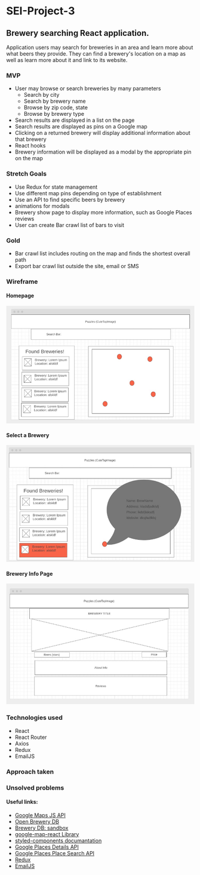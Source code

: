 # SEI-Project-3

## Brewery searching React application. 
Application users may search for breweries in an area and learn more about what beers they provide. They can find a brewery's location on a map as well as learn more about it and link to its website.

### MVP
- User may browse or search breweries by many parameters
  - Search by city
  - Search by brewery name
  - Browse by zip code, state
  - Browse by brewery type
- Search results are displayed in a list on the page
- Search results are displayed as pins on a Google map
- Clicking on a returned brewery will display additional information about that brewery
- React hooks
- Brewery information will be displayed as a modal by the appropriate pin on the map

### Stretch Goals
- Use Redux for state management
- Use different map pins depending on type of establishment
- Use an API to find specific beers by brewery
- animations for modals
- Brewery show page to display more information, such as Google Places reviews
- User can create Bar crawl list of bars to visit

### Gold
- Bar crawl list includes routing on the map and finds the shortest overall path
- Export bar crawl list outside the site, email or SMS

### Wireframe
#### Homepage
![HomePage](/planning/wireframes/HomePage.jpg)
#### Select a Brewery
![Select Brewery](/planning/wireframes/Select_Brewery.jpg)
#### Brewery Info Page
![Brewery Info Page](/planning/wireframes/BreweryInfoPage.jpg)

### Technologies used
- React
- React Router
- Axios
- Redux
- EmailJS


### Approach taken 


### Unsolved problems



#### Useful links:
- [Google Maps JS API](https://developers.google.com/maps/documentation/javascript/overview#maps_map_simple-javascript)
- [Open Brewery DB](https://www.openbrewerydb.org/)
- [Brewery DB: sandbox](https://www.brewerydb.com/developers/docs)
- [google-map-react Library](https://www.npmjs.com/package/google-map-react)
- [styled-components documantation](https://styled-components.com/docs/basics)
- [Google Places Details API](https://developers.google.com/places/web-service/details)
- [Google Places Place Search API](https://developers.google.com/places/web-service/search)
- [Redux](https://react-redux.js.org/?_sm_au_=iVVQss71DZ23QDS5L321jK0f1JH33)
- [EmailJS](https://www.emailjs.com/)

